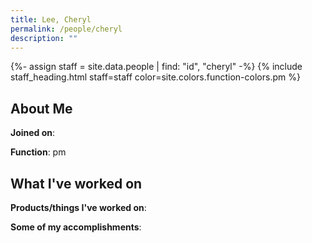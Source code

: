 ```yaml
---
title: Lee, Cheryl
permalink: /people/cheryl
description: ""
---
```


{%- assign staff = site.data.people | find: "id", "cheryl" -%}
{% include staff_heading.html staff=staff color=site.colors.function-colors.pm %}

## About Me

**Joined on**: 

**Function**: pm

## What I've worked on

**Products/things I've worked on**:


**Some of my accomplishments**:

